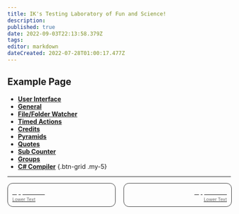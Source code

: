 ```yaml
---
title: IK's Testing Laboratory of Fun and Science!
description: 
published: true
date: 2022-09-03T22:13:58.379Z
tags: 
editor: markdown
dateCreated: 2022-07-28T01:00:17.477Z
---
```


## Example Page

- [<i class="mdi mdi-application primary--text"></i>**User Interface**](/en/Settings/User-Interface)
- [<i class="mdi mdi-format-align-center primary--text"></i>**General**](/en/Settings/General)
- [<i class="mdi mdi-file-code primary--text"></i>**File/Folder Watcher**](/en/Settings/File-Folder-Watcher) 
- [<i class="mdi mdi-timelapse primary--text"></i>**Timed Actions**](/en/Settings/Timed-Actions) 
- [<i class="mdi mdi-credit-card primary--text"></i>**Credits**](/en/Settings/Credits) 
- [<i class="mdi mdi-triangle-outline primary--text"></i>**Pyramids**](/en/Settings/Pyramids) 
- [<i class="mdi mdi-format-quote-open primary--text"></i>**Quotes**](/en/Settings/Quotes) 
- [<i class="mdi mdi-counter primary--text"></i>**Sub Counter**](/en/Settings/Sub-Counter) 
- [<i class="mdi mdi-folder primary--text"></i>**Groups**](/en/Settings/Groups) 
- [<i class="mdi mdi-language-csharp primary--text"></i>**C# Compiler**](/en/Settings/CSharp-Compiler)
{.btn-grid .my-5}

---

<div id="lower-grid" style="display: grid; grid-template-columns: 1fr 1fr; grid-gap: 20px;"> <a href="" id="lower-grid-border" style="border: 1px solid #333333; border-radius: 12px; width: 100%;"> <div id="lower-grid-border-spacing" style="margin: 10px;"> <div id="lower-grid-1"> <div id="lower-grid-upper" style="color: #ffffff">Upper Text</div> <div id="lower-grid-bottom" style="font-size: 10px; margin-top: 3px; color: #6e6e6e;">Lower Text</div> </div> </div> </a> <a href="" id="lower-grid-border" style="border: 1px solid #333333; border-radius: 12px; width: 100%;"> <div id="lower-grid-border-spacing" style="margin: 10px;"> <div id="lower-grid-2" style=""> <div id="lower-grid-upper" style="text-align: right; position: right; color: #ffffff">Upper Text</div> <div id="lower-grid-bottom" style="font-size: 10px; margin-top: 3px; text-align: right; position: right; color: #6e6e6e;">Lower Text</div> </div> </div> </a></div>